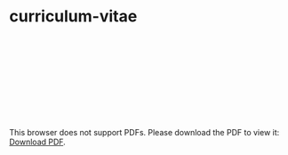 # curriculum-vitae


<object data="https://github.com/eze1376/curriculum-vitae/blob/main/ErfanZekriEsfahani_CV.pdf" type="application/pdf" width="700px" height="700px">
    <embed src="https://github.com/eze1376/curriculum-vitae/blob/main/ErfanZekriEsfahani_CV.pdf">
        <p>This browser does not support PDFs. Please download the PDF to view it: <a href="https://github.com/eze1376/curriculum-vitae/blob/main/ErfanZekriEsfahani_CV.pdf">Download PDF</a>.</p>
    </embed>
</object>
